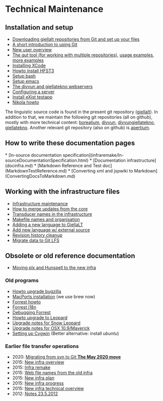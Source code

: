 # Technical Maintenance

## Installation and setup

<div class="twocolumn" markdown="1">

- [Downloading giellalt repositories from Git and set up your files](SetUpTheFiles.html)
- [A short introduction to using Git](gitcommands.html)
- [New user overview](install-overview.html)
- [The _gut_ tool (for working with multiple repositories)](https://github.com/divvun/gut),
  [usage examples](GutUsageExamples.md), [more examples](GutDocumenation.md)
- [Installing XCode](InstallingXCode.html)
- [Howto install HFST3](compiling_HFST3.html)
- [Setup bash](docu-setup-bash.html)
- [Setup emacs](setup-emacs-howto.html)
- [The divvun and giellatekno webservers](webserver.html)
- [Configuring a server](SettingUpAMultiuserServer.html)
- [Install eXist testapp](eXist-install-testapp.html)
- [Nikola howto](nikola.html)

</div>

The linguistic source code is found in the present git repository ([giellalt](https://github.com/giellalt)). In addition to that, we maintain the following git repositories (all on github), mostly with more technical content: [borealium](https://github.com/borealium), [divvun](https://github.com/divvun), [divvungiellatekno](https://github.com/divvungiellatekno), [giellatekno](https://github.com/giellatekno). Another relevant git repository (also on github) is [apertium](https://github.com/apertium).

## How to write these documentation pages

<div class="twocolumn" markdown="1">
* [In-source documentation specification](infraremake/In-sourceDocumentationSpecification.html)
* [Documentation infrastructure](docinfra.md)
* [Markdown Reference and Test doc](MarkdownTestReference.md)
* [Converting xml and jspwiki to Markdown](ConvertingDocsToMarkdown.md)

</div>

## Working with the infrastructure files

<div class="twocolumn" markdown="1">

- [Infrastructure maintenance](infraremake/NewInfraMaintenance.html)
- [How to merge updates from the core](infraremake/HowToMergeUpdatesFromCore.html)
- [Transducer names in the infrastructure](infraremake/TransducerNamesInTheNewInfra.html)
- [Makefile names and organisation](infraremake/MakefileNamesAndOrganisation.html)
- [Adding a new language to GiellaLT](HowToAddANewLanguage.md)
- [Add new language w/ external source](NewLanguageExtSource.md)
- [Revision history cleanup](HistoryCleanup.md)
- [Migrate data to Git LFS](migrating_to_gitlfs.md)

</div>

## Obsolete or old reference documentation

- [Moving plx and Hunspell to the new infra](infraremake/MovingPLXAndHunspellToTheNewInfra.html)

### Old programs

<div class="twocolumn" markdown="1">

- [Howto upgrade bugzilla](upgrade-bugzilla.html)
- [MacPorts installation](MacPorts.html) (we use brew now)
- [Forrest howto](forrest-howto.html)
- [Forrest i18n](forrest-i18n.html)
- [Debugging Forrest](ForrestDebugging.html)
- [Howto upgrade to Leopard](leopard-upgrade.html)
- [Upgrade notes for Snow Leopard](snow-leopard-upgrade.html)
- [Upgrade notes for OSX 10.9/Maverick](MaverickUpgradeNotes.html)
- [Setting up Cygwin](CygwinSetup.html) (Better alternative: install _ubuntu_)
</div>

### Earlier file transfer operations

<div class="twocolumn" markdown="1">

- 2020: [Migrating from svn to Git **The May 2020 move**](MigratingToGit.html)
- 2015: [New infra overview](infraremake/NewInfraOverview.html)
- 2015: [Infra remake](infraremake/InfraRemake.html)
- 2015: [Web file names from the old infra](infraremake/WebFilenamesFromOldinfra.html)
- 2015: [New infra plan](infraremake/NewInfraPlan.html)
- 2015: [New infra progress](infraremake/NewInfraProgress.html)
- 2015: [New infra technical overview](infraremake/NewInfraTechnicalOverview.html)
- 2012: [Notes 23.5.2012](infraremake/Notes_2012-05-23.txt)
</div>

